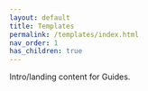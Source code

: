 ```yaml
---
layout: default
title: Templates
permalink: /templates/index.html
nav_order: 1
has_children: true
---
```

Intro/landing content for Guides.
